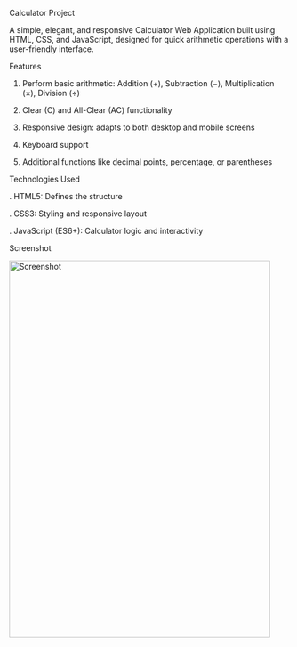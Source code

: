 Calculator Project

A simple, elegant, and responsive Calculator Web Application built using HTML, CSS, and JavaScript, designed for quick arithmetic operations with a user-friendly interface.


Features


1. Perform basic arithmetic: Addition (+), Subtraction (−), Multiplication (×), Division (÷)

2. Clear (C) and All-Clear (AC) functionality

3. Responsive design: adapts to both desktop and mobile screens

4. Keyboard support 

5. Additional functions like decimal points, percentage, or parentheses 



Technologies Used 


. HTML5: Defines the structure

. CSS3: Styling and responsive layout

. JavaScript (ES6+): Calculator logic and interactivity


Screenshot

<img width="469" height="678" alt="Screenshot" src="https://github.com/user-attachments/assets/816c7929-d9ac-444c-b271-6dc5e2d50c2c" />

